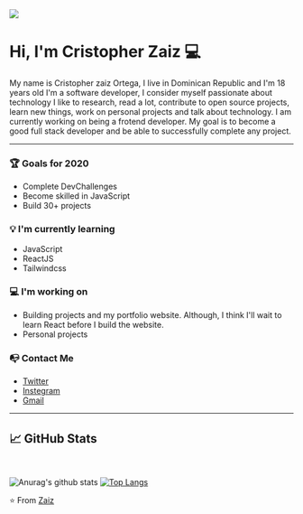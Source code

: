 
<img align="center" src="https://raw.githubusercontent.com/saadeghi/saadeghi/master/dino.gif"/>

# Hi, I'm Cristopher Zaiz :computer:
My name is Cristopher zaiz Ortega, I live in Dominican Republic and I'm 18 years old I'm a software developer, I consider myself passionate about technology I like to research, read a lot, contribute to open source projects, learn new things, work on personal projects and talk about technology. I am currently working on being a frotend developer. My goal is to become a good full stack developer and be able to successfully complete any project.
***
### :trophy: Goals for 2020 

- Complete DevChallenges
- Become skilled in JavaScript
- Build 30+ projects

### :bulb: I'm currently learning 

- JavaScript
- ReactJS
- Tailwindcss

### :computer: I'm working on 

- Building projects and my portfolio website. Although, I think I'll wait to learn React before I build the website.
- Personal projects

### :mailbox_with_no_mail: Contact Me 

- [Twitter](@CristopherZaiz)
- [Instegram]()
- [Gmail](zaizDeveloper@gmail.com)
***
## :chart_with_upwards_trend:  GitHub Stats
<br>

![Anurag's github stats](https://github-readme-stats.vercel.app/api?username=zaizo01&show_icons=true)
[![Top Langs](https://github-readme-stats.vercel.app/api/top-langs/?username=zaizo01&layout=compact)](https://github.com/zaizo01/github-readme-stats)

:star: From [Zaiz](https://github.com/zaizo01)

